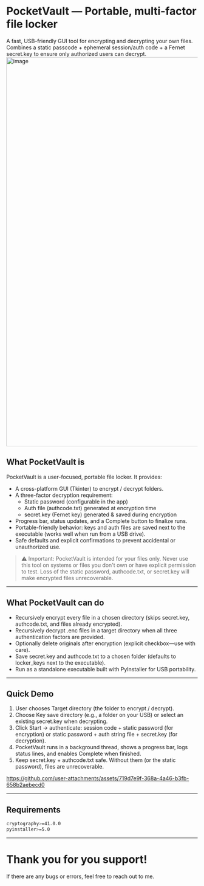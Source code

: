# PocketVault — Portable, multi-factor file locker
A fast, USB-friendly GUI tool for encrypting and decrypting your own files.
Combines a static passcode + ephemeral session/auth code + a Fernet secret.key to ensure only authorized users can decrypt.
<img width="1536" height="1024" alt="image" src="https://github.com/user-attachments/assets/629a4318-51b4-43ee-aad8-a52146a5cab3" />


## What PocketVault is
PocketVault is a user-focused, portable file locker. It provides:
  - A cross-platform GUI (Tkinter) to encrypt / decrypt folders.
  - A three-factor decryption requirement:
      - Static password (configurable in the app)
      - Auth file (authcode.txt) generated at encryption time
      - secret.key (Fernet key) generated & saved during encryption
  - Progress bar, status updates, and a Complete button to finalize runs.
  - Portable-friendly behavior: keys and auth files are saved next to the executable (works well when run from a USB drive).
  - Safe defaults and explicit confirmations to prevent accidental or unauthorized use.
  > ⚠️ Important: PocketVault is intended for your files only. Never use this tool on systems or files you don't own or have explicit permission to test. Loss of the static password, authcode.txt, or secret.key will make encrypted files unrecoverable.

---

## What PocketVault can do
  - Recursively encrypt every file in a chosen directory (skips secret.key, authcode.txt, and files already encrypted).
  - Recursively decrypt .enc files in a target directory when all three authentication factors are provided.
  - Optionally delete originals after encryption (explicit checkbox—use with care).
  - Save secret.key and authcode.txt to a chosen folder (defaults to locker_keys next to the executable).
  - Run as a standalone executable built with PyInstaller for USB portability.

---

## Quick Demo
1. User chooses Target directory (the folder to encrypt / decrypt).
2. Choose Key save directory (e.g., a folder on your USB) or select an existing secret.key when decrypting.
3. Click Start → authenticate: session code + static password (for encryption) or static password + auth string file + secret.key (for decryption).
4. PocketVault runs in a background thread, shows a progress bar, logs status lines, and enables Complete when finished.
5. Keep secret.key + authcode.txt safe. Without them (or the static password), files are unrecoverable.


https://github.com/user-attachments/assets/719d7e9f-368a-4a46-b3fb-658b2aebecd0


---

## Requirements
```bash
cryptography>=41.0.0
pyinstaller>=5.0
```
---

# Thank you for you support!
If there are any bugs or errors, feel free to reach out to me.
